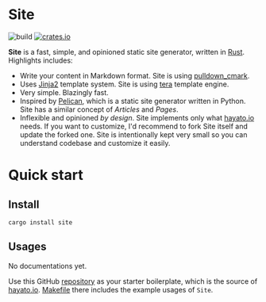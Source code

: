 # Site

![build](https://github.com/hayatoito/site/workflows/build/badge.svg)
[![crates.io](https://img.shields.io/crates/v/site.svg)](https://crates.io/crates/site)

**Site** is a fast, simple, and opinioned static site generator, written in
[Rust](https://www.rust-lang.org/). Highlights includes:

- Write your content in Markdown format. Site is using
  [pulldown_cmark](https://crates.io/crates/pulldown-cmark).
- Uses [Jinja2](http://jinja.pocoo.org/) template system. Site is using
  [tera](https://crates.io/crates/tera) template engine.
- Very simple. Blazingly fast.
- Inspired by [Pelican](http://docs.getpelican.com/en/stable/), which is a
  static site generator written in Python. Site has a similar concept of
  _Articles_ and _Pages_.
- Inflexible and opinioned _by design_. Site implements only what
  [hayato.io](https://hayato.io/) needs. If you want to customize, I'd recommend
  to fork Site itself and update the forked one. Site is intentionally kept very
  small so you can understand codebase and customize it easily.

# Quick start

## Install

```shell
cargo install site
```

## Usages

No documentations yet.

Use this GitHub [repository](https://github.com/hayatoito/hayatoito.github.io)
as your starter boilerplate, which is the source of
[hayato.io](https://hayato.io/).
[Makefile](https://github.com/hayatoito/hayatoito.github.io/blob/source/Makefile)
there includes the example usages of `Site`.

